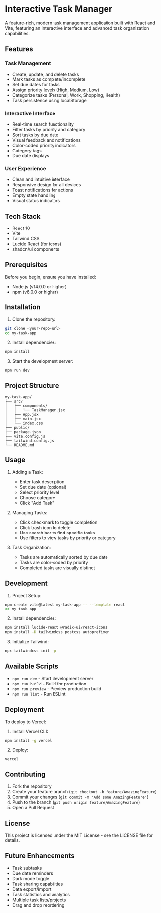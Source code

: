 # Interactive Task Manager

A feature-rich, modern task management application built with React and Vite, featuring an interactive interface and advanced task organization capabilities.

## Features

### Task Management
- Create, update, and delete tasks
- Mark tasks as complete/incomplete
- Set due dates for tasks
- Assign priority levels (High, Medium, Low)
- Categorize tasks (Personal, Work, Shopping, Health)
- Task persistence using localStorage

### Interactive Interface
- Real-time search functionality
- Filter tasks by priority and category
- Sort tasks by due date
- Visual feedback and notifications
- Color-coded priority indicators
- Category tags
- Due date displays

### User Experience
- Clean and intuitive interface
- Responsive design for all devices
- Toast notifications for actions
- Empty state handling
- Visual status indicators

## Tech Stack

- React 18
- Vite
- Tailwind CSS
- Lucide React (for icons)
- shadcn/ui components

## Prerequisites

Before you begin, ensure you have installed:
- Node.js (v14.0.0 or higher)
- npm (v6.0.0 or higher)

## Installation

1. Clone the repository:
```bash
git clone <your-repo-url>
cd my-task-app
```

2. Install dependencies:
```bash
npm install
```

3. Start the development server:
```bash
npm run dev
```

## Project Structure

```
my-task-app/
├── src/
│   ├── components/
│   │   └── TaskManager.jsx
│   ├── App.jsx
│   ├── main.jsx
│   └── index.css
├── public/
├── package.json
├── vite.config.js
├── tailwind.config.js
└── README.md
```

## Usage

1. Adding a Task:
   - Enter task description
   - Set due date (optional)
   - Select priority level
   - Choose category
   - Click "Add Task"

2. Managing Tasks:
   - Click checkmark to toggle completion
   - Click trash icon to delete
   - Use search bar to find specific tasks
   - Use filters to view tasks by priority or category

3. Task Organization:
   - Tasks are automatically sorted by due date
   - Tasks are color-coded by priority
   - Completed tasks are visually distinct

## Development

1. Project Setup:
```bash
npm create vite@latest my-task-app -- --template react
cd my-task-app
```

2. Install dependencies:
```bash
npm install lucide-react @radix-ui/react-icons
npm install -D tailwindcss postcss autoprefixer
```

3. Initialize Tailwind:
```bash
npx tailwindcss init -p
```

## Available Scripts

- `npm run dev` - Start development server
- `npm run build` - Build for production
- `npm run preview` - Preview production build
- `npm run lint` - Run ESLint

## Deployment

To deploy to Vercel:

1. Install Vercel CLI:
```bash
npm install -g vercel
```

2. Deploy:
```bash
vercel
```

## Contributing

1. Fork the repository
2. Create your feature branch (`git checkout -b feature/AmazingFeature`)
3. Commit your changes (`git commit -m 'Add some AmazingFeature'`)
4. Push to the branch (`git push origin feature/AmazingFeature`)
5. Open a Pull Request

## License

This project is licensed under the MIT License - see the LICENSE file for details.

## Future Enhancements

- Task subtasks
- Due date reminders
- Dark mode toggle
- Task sharing capabilities
- Data export/import
- Task statistics and analytics
- Multiple task lists/projects
- Drag and drop reordering